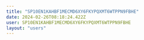 ```yaml
---
title: "SP10EN1KAHBF1MECMD6XY6FKYPQXMT6WTPPN9FBHE"
date: 2024-02-26T08:18:24.422Z
user: SP10EN1KAHBF1MECMD6XY6FKYPQXMT6WTPPN9FBHE
layout: "users"
---
```

    